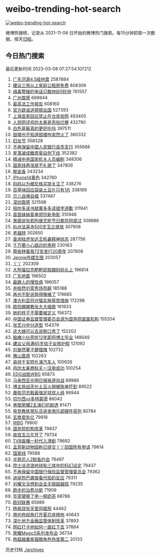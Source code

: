 # weibo-trending-hot-search

[![weibo-trending-hot-search](https://github.com/ameizi/weibo-trending-hot-search/actions/workflows/ci.yml/badge.svg)](https://github.com/ameizi/weibo-trending-hot-search/actions/workflows/ci.yml)

微博热搜榜，记录从 2021-11-08 日开始的微博热门搜索。每15分钟抓取一次数据，按天[归档](./archives)。

## 今日热门搜索

<!-- BEGIN --> 
最后更新时间 2023-03-08 07:27:54.107212 
1. [广东河源4.5级地震](https://s.weibo.com/weibo?q=%23%E5%B9%BF%E4%B8%9C%E6%B2%B3%E6%BA%904.5%E7%BA%A7%E5%9C%B0%E9%9C%87%23&t=31&band_rank=1&Refer=top) 2587884
1. [建议三孩以上家庭公租房免费](https://s.weibo.com/weibo?q=%23%E5%BB%BA%E8%AE%AE%E4%B8%89%E5%AD%A9%E4%BB%A5%E4%B8%8A%E5%AE%B6%E5%BA%AD%E5%85%AC%E7%A7%9F%E6%88%BF%E5%85%8D%E8%B4%B9%23&t=31&band_rank=32&Refer=top) 808309
1. [缉毒警嫂的电话只敢响铃5秒钟](https://s.weibo.com/weibo?q=%23%E7%BC%89%E6%AF%92%E8%AD%A6%E5%AB%82%E7%9A%84%E7%94%B5%E8%AF%9D%E5%8F%AA%E6%95%A2%E5%93%8D%E9%93%835%E7%A7%92%E9%92%9F%23&t=31&band_rank=1&Refer=top) 761557
1. [广州震感](https://s.weibo.com/weibo?q=%E5%B9%BF%E5%B7%9E%E9%9C%87%E6%84%9F&t=31&band_rank=2&Refer=top) 669844
1. [最高法工作报告](https://s.weibo.com/weibo?q=%23%E6%9C%80%E9%AB%98%E6%B3%95%E5%B7%A5%E4%BD%9C%E6%8A%A5%E5%91%8A%23&t=31&band_rank=3&Refer=top) 608160
1. [官方辟谣送顿顿出国](https://s.weibo.com/weibo?q=%23%E5%AE%98%E6%96%B9%E8%BE%9F%E8%B0%A3%E9%80%81%E9%A1%BF%E9%A1%BF%E5%87%BA%E5%9B%BD%23&t=31&band_rank=2&Refer=top) 527393
1. [上海宜家回应禁止在仓库拍照](https://s.weibo.com/weibo?q=%23%E4%B8%8A%E6%B5%B7%E5%AE%9C%E5%AE%B6%E5%9B%9E%E5%BA%94%E7%A6%81%E6%AD%A2%E5%9C%A8%E4%BB%93%E5%BA%93%E6%8B%8D%E7%85%A7%23&t=31&band_rank=31&Refer=top) 493405
1. [人民网评鸡你太美是恶俗烂梗](https://s.weibo.com/weibo?q=%23%E4%BA%BA%E6%B0%91%E7%BD%91%E8%AF%84%E9%B8%A1%E4%BD%A0%E5%A4%AA%E7%BE%8E%E6%98%AF%E6%81%B6%E4%BF%97%E7%83%82%E6%A2%97%23&t=31&band_rank=6&Refer=top) 432790
1. [白色草莓真的更好吃吗](https://s.weibo.com/weibo?q=%23%E7%99%BD%E8%89%B2%E8%8D%89%E8%8E%93%E7%9C%9F%E7%9A%84%E6%9B%B4%E5%A5%BD%E5%90%83%E5%90%97%23&t=31&band_rank=19&Refer=top) 397511
1. [鼓楼也不知道鼓楼咋突然火了](https://s.weibo.com/weibo?q=%23%E9%BC%93%E6%A5%BC%E4%B9%9F%E4%B8%8D%E7%9F%A5%E9%81%93%E9%BC%93%E6%A5%BC%E5%92%8B%E7%AA%81%E7%84%B6%E7%81%AB%E4%BA%86%23&t=31&band_rank=4&Refer=top) 360332
1. [妇女节](https://s.weibo.com/weibo?q=%23%E5%A6%87%E5%A5%B3%E8%8A%82%23&t=31&band_rank=8&Refer=top) 358328
1. [不再保留中国人民银行县市支行](https://s.weibo.com/weibo?q=%23%E4%B8%8D%E5%86%8D%E4%BF%9D%E7%95%99%E4%B8%AD%E5%9B%BD%E4%BA%BA%E6%B0%91%E9%93%B6%E8%A1%8C%E5%8E%BF%E5%B8%82%E6%94%AF%E8%A1%8C%23&t=31&band_rank=5&Refer=top) 355688
1. [星落凝成糖青葵自刎下线](https://s.weibo.com/weibo?q=%23%E6%98%9F%E8%90%BD%E5%87%9D%E6%88%90%E7%B3%96%E9%9D%92%E8%91%B5%E8%87%AA%E5%88%8E%E4%B8%8B%E7%BA%BF%23&t=31&band_rank=7&Refer=top) 352382
1. [精减中央国家机关人员编制](https://s.weibo.com/weibo?q=%23%E7%B2%BE%E5%87%8F%E4%B8%AD%E5%A4%AE%E5%9B%BD%E5%AE%B6%E6%9C%BA%E5%85%B3%E4%BA%BA%E5%91%98%E7%BC%96%E5%88%B6%23&t=31&band_rank=8&Refer=top) 348306
1. [国家线再涨就不礼貌了](https://s.weibo.com/weibo?q=%23%E5%9B%BD%E5%AE%B6%E7%BA%BF%E5%86%8D%E6%B6%A8%E5%B0%B1%E4%B8%8D%E7%A4%BC%E8%B2%8C%E4%BA%86%23&t=31&band_rank=9&Refer=top) 347806
1. [郁金香](https://s.weibo.com/weibo?q=%E9%83%81%E9%87%91%E9%A6%99&t=31&band_rank=10&Refer=top) 343234
1. [iPhone14黄色](https://s.weibo.com/weibo?q=iPhone14%E9%BB%84%E8%89%B2&t=31&band_rank=11&Refer=top) 342760
1. [妈妈以为被尼格买提关注了](https://s.weibo.com/weibo?q=%23%E5%A6%88%E5%A6%88%E4%BB%A5%E4%B8%BA%E8%A2%AB%E5%B0%BC%E6%A0%BC%E4%B9%B0%E6%8F%90%E5%85%B3%E6%B3%A8%E4%BA%86%23&t=31&band_rank=12&Refer=top) 338276
1. [百草味回应袋装土豆片只有1片](https://s.weibo.com/weibo?q=%23%E7%99%BE%E8%8D%89%E5%91%B3%E5%9B%9E%E5%BA%94%E8%A2%8B%E8%A3%85%E5%9C%9F%E8%B1%86%E7%89%87%E5%8F%AA%E6%9C%891%E7%89%87%23&t=31&band_rank=13&Refer=top) 338169
1. [贝儿自弹自唱](https://s.weibo.com/weibo?q=%23%E8%B4%9D%E5%84%BF%E8%87%AA%E5%BC%B9%E8%87%AA%E5%94%B1%23&t=31&band_rank=14&Refer=top) 337487
1. [深圳震感](https://s.weibo.com/weibo?q=%E6%B7%B1%E5%9C%B3%E9%9C%87%E6%84%9F&t=31&band_rank=19&Refer=top) 321598
1. [陪你多读书就黄多多读错字道歉](https://s.weibo.com/weibo?q=%23%E9%99%AA%E4%BD%A0%E5%A4%9A%E8%AF%BB%E4%B9%A6%E5%B0%B1%E9%BB%84%E5%A4%9A%E5%A4%9A%E8%AF%BB%E9%94%99%E5%AD%97%E9%81%93%E6%AD%89%23&t=31&band_rank=12&Refer=top) 311941
1. [苗苗妹妹客串郑恺新电影](https://s.weibo.com/weibo?q=%23%E8%8B%97%E8%8B%97%E5%A6%B9%E5%A6%B9%E5%AE%A2%E4%B8%B2%E9%83%91%E6%81%BA%E6%96%B0%E7%94%B5%E5%BD%B1%23&t=31&band_rank=18&Refer=top) 310946
1. [景甜说张若昀唐艺昕节日都共同度过](https://s.weibo.com/weibo?q=%23%E6%99%AF%E7%94%9C%E8%AF%B4%E5%BC%A0%E8%8B%A5%E6%98%80%E5%94%90%E8%89%BA%E6%98%95%E8%8A%82%E6%97%A5%E9%83%BD%E5%85%B1%E5%90%8C%E5%BA%A6%E8%BF%87%23&t=31&band_rank=15&Refer=top) 309886
1. [杭州法喜寺500岁玉兰盛放](https://s.weibo.com/weibo?q=%23%E6%9D%AD%E5%B7%9E%E6%B3%95%E5%96%9C%E5%AF%BA500%E5%B2%81%E7%8E%89%E5%85%B0%E7%9B%9B%E6%94%BE%23&t=31&band_rank=23&Refer=top) 307908
1. [老福特](https://s.weibo.com/weibo?q=%E8%80%81%E7%A6%8F%E7%89%B9&t=31&band_rank=16&Refer=top) 302650
1. [查询陆虎张远王栎鑫精神状态](https://s.weibo.com/weibo?q=%23%E6%9F%A5%E8%AF%A2%E9%99%86%E8%99%8E%E5%BC%A0%E8%BF%9C%E7%8E%8B%E6%A0%8E%E9%91%AB%E7%B2%BE%E7%A5%9E%E7%8A%B6%E6%80%81%23&t=31&band_rank=17&Refer=top) 287756
1. [千万要小心路边的鬼秤](https://s.weibo.com/weibo?q=%23%E5%8D%83%E4%B8%87%E8%A6%81%E5%B0%8F%E5%BF%83%E8%B7%AF%E8%BE%B9%E7%9A%84%E9%AC%BC%E7%A7%A4%23&t=31&band_rank=19&Refer=top) 230163
1. [蔡依林看我72变发行20周年](https://s.weibo.com/weibo?q=%23%E8%94%A1%E4%BE%9D%E6%9E%97%E7%9C%8B%E6%88%9172%E5%8F%98%E5%8F%91%E8%A1%8C20%E5%91%A8%E5%B9%B4%23&t=31&band_rank=20&Refer=top) 207808
1. [Jennie外媒生图](https://s.weibo.com/weibo?q=%23Jennie%E5%A4%96%E5%AA%92%E7%94%9F%E5%9B%BE%23&t=31&band_rank=21&Refer=top) 203057
1. [丫丫](https://s.weibo.com/weibo?q=%E4%B8%AB%E4%B8%AB&t=31&band_rank=36&Refer=top) 202309
1. [大熊猫拉完粑粑屁股蹭妈妈头上](https://s.weibo.com/weibo?q=%23%E5%A4%A7%E7%86%8A%E7%8C%AB%E6%8B%89%E5%AE%8C%E7%B2%91%E7%B2%91%E5%B1%81%E8%82%A1%E8%B9%AD%E5%A6%88%E5%A6%88%E5%A4%B4%E4%B8%8A%23&t=31&band_rank=22&Refer=top) 196814
1. [广东地震](https://s.weibo.com/weibo?q=%E5%B9%BF%E4%B8%9C%E5%9C%B0%E9%9C%87&t=31&band_rank=15&Refer=top) 196502
1. [最磨人的慢性病](https://s.weibo.com/weibo?q=%23%E6%9C%80%E7%A3%A8%E4%BA%BA%E7%9A%84%E6%85%A2%E6%80%A7%E7%97%85%23&t=31&band_rank=23&Refer=top) 196057
1. [井柏然刘雯秀场热聊](https://s.weibo.com/weibo?q=%23%E4%BA%95%E6%9F%8F%E7%84%B6%E5%88%98%E9%9B%AF%E7%A7%80%E5%9C%BA%E7%83%AD%E8%81%8A%23&t=31&band_rank=24&Refer=top) 185188
1. [再也不配说胖得像猪了](https://s.weibo.com/weibo?q=%23%E5%86%8D%E4%B9%9F%E4%B8%8D%E9%85%8D%E8%AF%B4%E8%83%96%E5%BE%97%E5%83%8F%E7%8C%AA%E4%BA%86%23&t=31&band_rank=33&Refer=top) 179665
1. [澳大利亚将对猫实施宵禁措施](https://s.weibo.com/weibo?q=%23%E6%BE%B3%E5%A4%A7%E5%88%A9%E4%BA%9A%E5%B0%86%E5%AF%B9%E7%8C%AB%E5%AE%9E%E6%96%BD%E5%AE%B5%E7%A6%81%E6%8E%AA%E6%96%BD%23&t=31&band_rank=19&Refer=top) 172298
1. [欧阳娜娜教张大大唱歌](https://s.weibo.com/weibo?q=%23%E6%AC%A7%E9%98%B3%E5%A8%9C%E5%A8%9C%E6%95%99%E5%BC%A0%E5%A4%A7%E5%A4%A7%E5%94%B1%E6%AD%8C%23&t=31&band_rank=25&Refer=top) 161933
1. [她的样子不需要被定义](https://s.weibo.com/weibo?q=%23%E5%A5%B9%E7%9A%84%E6%A0%B7%E5%AD%90%E4%B8%8D%E9%9C%80%E8%A6%81%E8%A2%AB%E5%AE%9A%E4%B9%89%23&t=31&band_rank=24&Refer=top) 156372
1. [中国证券监督管理委员会调为国务院直属机构](https://s.weibo.com/weibo?q=%23%E4%B8%AD%E5%9B%BD%E8%AF%81%E5%88%B8%E7%9B%91%E7%9D%A3%E7%AE%A1%E7%90%86%E5%A7%94%E5%91%98%E4%BC%9A%E8%B0%83%E4%B8%BA%E5%9B%BD%E5%8A%A1%E9%99%A2%E7%9B%B4%E5%B1%9E%E6%9C%BA%E6%9E%84%23&t=31&band_rank=25&Refer=top) 155204
1. [张艺兴中分造型](https://s.weibo.com/weibo?q=%23%E5%BC%A0%E8%89%BA%E5%85%B4%E4%B8%AD%E5%88%86%E9%80%A0%E5%9E%8B%23&t=31&band_rank=26&Refer=top) 154379
1. [这大姨可以去说脱口秀了](https://s.weibo.com/weibo?q=%23%E8%BF%99%E5%A4%A7%E5%A7%A8%E5%8F%AF%E4%BB%A5%E5%8E%BB%E8%AF%B4%E8%84%B1%E5%8F%A3%E7%A7%80%E4%BA%86%23&t=31&band_rank=27&Refer=top) 152202
1. [脑瘫小伙旁听12年即将博士毕业](https://s.weibo.com/weibo?q=%23%E8%84%91%E7%98%AB%E5%B0%8F%E4%BC%99%E6%97%81%E5%90%AC12%E5%B9%B4%E5%8D%B3%E5%B0%86%E5%8D%9A%E5%A3%AB%E6%AF%95%E4%B8%9A%23&t=31&band_rank=20&Refer=top) 149049
1. [建议父母满65岁给子女陪护假](https://s.weibo.com/weibo?q=%23%E5%BB%BA%E8%AE%AE%E7%88%B6%E6%AF%8D%E6%BB%A165%E5%B2%81%E7%BB%99%E5%AD%90%E5%A5%B3%E9%99%AA%E6%8A%A4%E5%81%87%23&t=31&band_rank=28&Refer=top) 121092
1. [刘昊然董子健摆摊](https://s.weibo.com/weibo?q=%23%E5%88%98%E6%98%8A%E7%84%B6%E8%91%A3%E5%AD%90%E5%81%A5%E6%91%86%E6%91%8A%23&t=31&band_rank=29&Refer=top) 102732
1. [佛山震感](https://s.weibo.com/weibo?q=%E4%BD%9B%E5%B1%B1%E9%9C%87%E6%84%9F&t=31&band_rank=32&Refer=top) 102263
1. [易烊千玺短片演汽车人](https://s.weibo.com/weibo?q=%23%E6%98%93%E7%83%8A%E5%8D%83%E7%8E%BA%E7%9F%AD%E7%89%87%E6%BC%94%E6%B1%BD%E8%BD%A6%E4%BA%BA%23&t=31&band_rank=30&Refer=top) 100926
1. [鸡你太美商标无一注册成功](https://s.weibo.com/weibo?q=%23%E9%B8%A1%E4%BD%A0%E5%A4%AA%E7%BE%8E%E5%95%86%E6%A0%87%E6%97%A0%E4%B8%80%E6%B3%A8%E5%86%8C%E6%88%90%E5%8A%9F%23&t=31&band_rank=31&Refer=top) 100254
1. [EDG战胜WBG](https://s.weibo.com/weibo?q=%23EDG%E6%88%98%E8%83%9CWBG%23&t=31&band_rank=33&Refer=top) 95873
1. [马来西亚光明日报报道肖战](https://s.weibo.com/weibo?q=%23%E9%A9%AC%E6%9D%A5%E8%A5%BF%E4%BA%9A%E5%85%89%E6%98%8E%E6%97%A5%E6%8A%A5%E6%8A%A5%E9%81%93%E8%82%96%E6%88%98%23&t=31&band_rank=34&Refer=top) 89986
1. [博主挑战天价土豆火锅被账单吓到](https://s.weibo.com/weibo?q=%23%E5%8D%9A%E4%B8%BB%E6%8C%91%E6%88%98%E5%A4%A9%E4%BB%B7%E5%9C%9F%E8%B1%86%E7%81%AB%E9%94%85%E8%A2%AB%E8%B4%A6%E5%8D%95%E5%90%93%E5%88%B0%23&t=31&band_rank=35&Refer=top) 89522
1. [鹿晗范志毅最强足球双人组](https://s.weibo.com/weibo?q=%23%E9%B9%BF%E6%99%97%E8%8C%83%E5%BF%97%E6%AF%85%E6%9C%80%E5%BC%BA%E8%B6%B3%E7%90%83%E5%8F%8C%E4%BA%BA%E7%BB%84%23&t=31&band_rank=27&Refer=top) 86944
1. [切尔西vs多特蒙德](https://s.weibo.com/weibo?q=%23%E5%88%87%E5%B0%94%E8%A5%BFvs%E5%A4%9A%E7%89%B9%E8%92%99%E5%BE%B7%23&t=31&band_rank=50&Refer=top) 86042
1. [黑暗荣耀2主演们的剧透](https://s.weibo.com/weibo?q=%23%E9%BB%91%E6%9A%97%E8%8D%A3%E8%80%802%E4%B8%BB%E6%BC%94%E4%BB%AC%E7%9A%84%E5%89%A7%E9%80%8F%23&t=31&band_rank=37&Refer=top) 81471
1. [电竞教练带队员盗卖俱乐部硬件获刑](https://s.weibo.com/weibo?q=%23%E7%94%B5%E7%AB%9E%E6%95%99%E7%BB%83%E5%B8%A6%E9%98%9F%E5%91%98%E7%9B%97%E5%8D%96%E4%BF%B1%E4%B9%90%E9%83%A8%E7%A1%AC%E4%BB%B6%E8%8E%B7%E5%88%91%23&t=31&band_rank=38&Refer=top) 80784
1. [玄商君失忆](https://s.weibo.com/weibo?q=%23%E7%8E%84%E5%95%86%E5%90%9B%E5%A4%B1%E5%BF%86%23&t=31&band_rank=39&Refer=top) 79916
1. [WBG](https://s.weibo.com/weibo?q=WBG&t=31&band_rank=40&Refer=top) 79900
1. [国务院机构改革](https://s.weibo.com/weibo?q=%23%E5%9B%BD%E5%8A%A1%E9%99%A2%E6%9C%BA%E6%9E%84%E6%94%B9%E9%9D%A9%23&t=31&band_rank=41&Refer=top) 79837
1. [故宫玉兰花开了](https://s.weibo.com/weibo?q=%23%E6%95%85%E5%AE%AB%E7%8E%89%E5%85%B0%E8%8A%B1%E5%BC%80%E4%BA%86%23&t=31&band_rank=42&Refer=top) 79734
1. [TVB直播一秒代入港剧](https://s.weibo.com/weibo?q=%23TVB%E7%9B%B4%E6%92%AD%E4%B8%80%E7%A7%92%E4%BB%A3%E5%85%A5%E6%B8%AF%E5%89%A7%23&t=31&band_rank=43&Refer=top) 79692
1. [孟菲斯动物园称已提交丫丫回国所有申请](https://s.weibo.com/weibo?q=%23%E5%AD%9F%E8%8F%B2%E6%96%AF%E5%8A%A8%E7%89%A9%E5%9B%AD%E7%A7%B0%E5%B7%B2%E6%8F%90%E4%BA%A4%E4%B8%AB%E4%B8%AB%E5%9B%9E%E5%9B%BD%E6%89%80%E6%9C%89%E7%94%B3%E8%AF%B7%23&t=31&band_rank=44&Refer=top) 79614
1. [国家线](https://s.weibo.com/weibo?q=%23%E5%9B%BD%E5%AE%B6%E7%BA%BF%23&t=31&band_rank=45&Refer=top) 79588
1. [半熟恋人2鲶鱼约会](https://s.weibo.com/weibo?q=%23%E5%8D%8A%E7%86%9F%E6%81%8B%E4%BA%BA2%E9%B2%B6%E9%B1%BC%E7%BA%A6%E4%BC%9A%23&t=31&band_rank=46&Refer=top) 79497
1. [院士谈流浪地球和三体中的科幻设定](https://s.weibo.com/weibo?q=%23%E9%99%A2%E5%A3%AB%E8%B0%88%E6%B5%81%E6%B5%AA%E5%9C%B0%E7%90%83%E5%92%8C%E4%B8%89%E4%BD%93%E4%B8%AD%E7%9A%84%E7%A7%91%E5%B9%BB%E8%AE%BE%E5%AE%9A%23&t=31&band_rank=47&Refer=top) 79437
1. [不再保留中国银行保险监督管理委员会](https://s.weibo.com/weibo?q=%23%E4%B8%8D%E5%86%8D%E4%BF%9D%E7%95%99%E4%B8%AD%E5%9B%BD%E9%93%B6%E8%A1%8C%E4%BF%9D%E9%99%A9%E7%9B%91%E7%9D%A3%E7%AE%A1%E7%90%86%E5%A7%94%E5%91%98%E4%BC%9A%23&t=31&band_rank=48&Refer=top) 79362
1. [迪丽热巴龚俊看代拍的反应](https://s.weibo.com/weibo?q=%23%E8%BF%AA%E4%B8%BD%E7%83%AD%E5%B7%B4%E9%BE%9A%E4%BF%8A%E7%9C%8B%E4%BB%A3%E6%8B%8D%E7%9A%84%E5%8F%8D%E5%BA%94%23&t=31&band_rank=49&Refer=top) 79311
1. [刘耀文没想到会去无限超越班](https://s.weibo.com/weibo?q=%23%E5%88%98%E8%80%80%E6%96%87%E6%B2%A1%E6%83%B3%E5%88%B0%E4%BC%9A%E5%8E%BB%E6%97%A0%E9%99%90%E8%B6%85%E8%B6%8A%E7%8F%AD%23&t=31&band_rank=50&Refer=top) 79235
1. [跑步的治愈功能](https://s.weibo.com/weibo?q=%E8%B7%91%E6%AD%A5%E7%9A%84%E6%B2%BB%E6%84%88%E5%8A%9F%E8%83%BD&t=31&band_rank=46&Refer=top) 71909
1. [毕雯珺喝了李一桐奶茶](https://s.weibo.com/weibo?q=%23%E6%AF%95%E9%9B%AF%E7%8F%BA%E5%96%9D%E4%BA%86%E6%9D%8E%E4%B8%80%E6%A1%90%E5%A5%B6%E8%8C%B6%23&t=31&band_rank=47&Refer=top) 68786
1. [欧冠联赛](https://s.weibo.com/weibo?q=%23%E6%AC%A7%E5%86%A0%E8%81%94%E8%B5%9B%23&t=31&band_rank=39&Refer=top) 65989
1. [杨紫琼张天爱同框照](https://s.weibo.com/weibo?q=%23%E6%9D%A8%E7%B4%AB%E7%90%BC%E5%BC%A0%E5%A4%A9%E7%88%B1%E5%90%8C%E6%A1%86%E7%85%A7%23&t=31&band_rank=34&Refer=top) 44462
1. [用何冉视角打开夏花座椅吻](https://s.weibo.com/weibo?q=%23%E7%94%A8%E4%BD%95%E5%86%89%E8%A7%86%E8%A7%92%E6%89%93%E5%BC%80%E5%A4%8F%E8%8A%B1%E5%BA%A7%E6%A4%85%E5%90%BB%23&t=31&band_rank=45&Refer=top) 40643
1. [深化地方金融监管体制改革](https://s.weibo.com/weibo?q=%23%E6%B7%B1%E5%8C%96%E5%9C%B0%E6%96%B9%E9%87%91%E8%9E%8D%E7%9B%91%E7%AE%A1%E4%BD%93%E5%88%B6%E6%94%B9%E9%9D%A9%23&t=31&band_rank=48&Refer=top) 37893
1. [网红打卡地如何一直红下去](https://s.weibo.com/weibo?q=%23%E7%BD%91%E7%BA%A2%E6%89%93%E5%8D%A1%E5%9C%B0%E5%A6%82%E4%BD%95%E4%B8%80%E7%9B%B4%E7%BA%A2%E4%B8%8B%E5%8E%BB%23&t=31&band_rank=49&Refer=top) 37884
1. [荣耀Magic5系列发布会](https://s.weibo.com/weibo?q=%23%E8%8D%A3%E8%80%80Magic5%E7%B3%BB%E5%88%97%E5%8F%91%E5%B8%83%E4%BC%9A%23&t=31&band_rank=39&Refer=top) 36734
1. [杨超越重紫猫眼角色热度第二](https://s.weibo.com/weibo?q=%23%E6%9D%A8%E8%B6%85%E8%B6%8A%E9%87%8D%E7%B4%AB%E7%8C%AB%E7%9C%BC%E8%A7%92%E8%89%B2%E7%83%AD%E5%BA%A6%E7%AC%AC%E4%BA%8C%23&t=31&band_rank=44&Refer=top) 20133
<!-- END -->

历史归档 [./archives](./archives)

